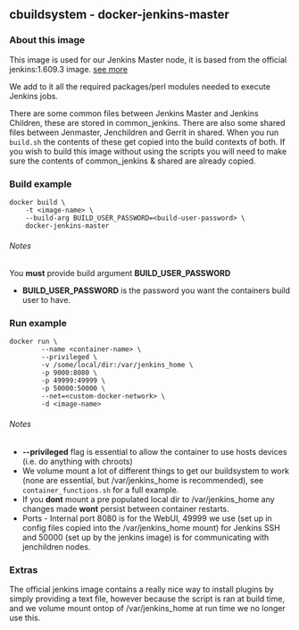 ## cbuildsystem - docker-jenkins-master

### About this image

This image is used for our Jenkins Master node, it is based from the official jenkins:1.609.3 image. [see more](https://hub.docker.com/_/jenkins/)

We add to it all the required packages/perl modules needed to execute Jenkins jobs.

There are some common files between Jenkins Master and Jenkins Children, these are stored in common_jenkins. There are also some shared files between Jenmaster, Jenchildren and Gerrit in shared. When you run `build.sh` the contents of these get copied into the build contexts of both. If you wish to build this image without using the scripts you will need to make sure the contents of common_jenkins & shared are already copied.

### Build example

```
docker build \
    -t <image-name> \
    --build-arg BUILD_USER_PASSWORD=<build-user-password> \
    docker-jenkins-master
```

###### Notes
You **must** provide build argument **BUILD_USER_PASSWORD**
* **BUILD_USER_PASSWORD** is the password you want the containers build user to have.

### Run example
```
docker run \
        --name <container-name> \
        --privileged \
        -v /some/local/dir:/var/jenkins_home \
        -p 9000:8080 \
        -p 49999:49999 \
        -p 50000:50000 \
        --net=<custom-docker-network> \
        -d <image-name>
```
###### Notes
* **--privileged** flag is essential to allow the container to use hosts devices (i.e. do anything with chroots)
* We volume mount a lot of different things to get our buildsystem to work (none are essential, but /var/jenkins_home is recommended), see `container_functions.sh` for a full example.
* If you **dont** mount a pre populated local dir to /var/jenkins_home any changes made **wont** persist between container restarts.
* Ports - Internal port 8080 is for the WebUI, 49999 we use (set up in config files copied into the /var/jenkins_home mount) for Jenkins SSH and 50000 (set up by the jenkins image) is for communicating with jenchildren nodes.

### Extras
The official jenkins image contains a really nice way to install plugins by simply providing a text file, however because the script is ran at build time, and we volume mount ontop of /var/jenkins_home at run time we no longer use this.
